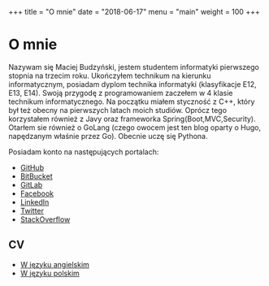 +++
title = "O mnie"
date = "2018-06-17"
menu = "main"
weight = 100
+++

# O mnie

Nazywam się Maciej Budzyński, jestem studentem informatyki pierwszego 
stopnia na trzecim roku. Ukończyłem technikum na kierunku informatycznym,
posiadam dyplom technika informatyki (klasyfikacje E12, E13, E14). Swoją 
przygodę z programowaniem zaczełem w 4 klasie technikum informatycznego.
Na początku miałem styczność z C++, który był też obecny na pierwszych 
latach moich studiów. Oprócz tego korzystałem również z Javy oraz frameworka
Spring(Boot,MVC,Security). Otarłem sie również o GoLang (czego owocem 
jest ten blog oparty o Hugo, napędzanym właśnie przez Go). Obecnie uczę
się Pythona.

Posiadam konto na następujących portalach:

* [GitHub](https://github.com/BudzynskiMaciej)
* [BitBucket](https://bitbucket.org/BudzynskiMaciej/)
* [GitLab](https://gitlab.com/BudzynskiMaciej)
* [Facebook](https://www.facebook.com/maciej.budzynski1)
* [LinkedIn](https://www.linkedin.com/in/maciej-budzyński-206811127/)
* [Twitter](https://twitter.com/BudzynskiMaciek)
* [StackOverflow](https://stackoverflow.com/users/6785124/maciej-budzyński)

## CV

* [W języku angielskim](https://blog.budzynskimaciej.pl/pdf/ENGMaciejBudzynskiCV.pdf)
* [W języku polskim](https://blog.budzynskimaciej.pl/pdf/MaciejBudzynskiCV.pdf)
